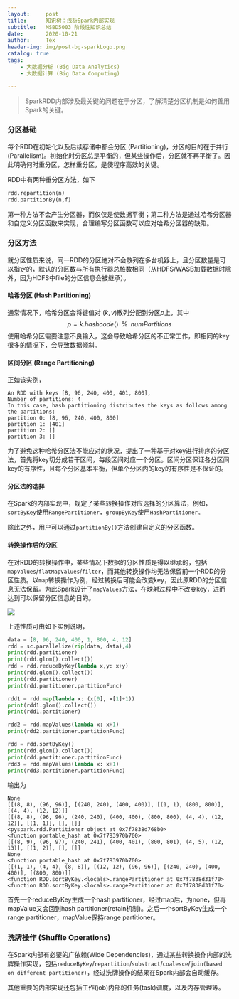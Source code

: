 ```yaml
---
layout:     post
title:      知识树：浅析Spark内部实现
subtitle:   MSBD5003 阶段性知识总结
date:       2020-10-21
author:     Tex
header-img: img/post-bg-sparkLogo.png
catalog: true
tags:
    - 大数据分析 (Big Data Analytics)
    - 大数据计算 (Big Data Computing)

---
```


>SparkRDD内部涉及最关键的问题在于分区，了解清楚分区机制是如何善用Spark的关键。

### 分区基础

每个RDD在初始化以及后续存储中都会分区 (Partitioning)，分区的目的在于并行 (Parallelism)。初始化时分区总是平衡的，但某些操作后，分区就不再平衡了。因此明确何时重分区，怎样重分区，是使程序高效的关键。

RDD中有两种重分区方法，如下

```python
rdd.repartition(n)
rdd.partitionBy(n,f)
```

第一种方法不会产生分区器，而仅仅是使数据平衡；第二种方法是通过哈希分区器和自定义分区函数来实现，合理编写分区函数可以应对哈希分区器的缺陷。

### 分区方法

就分区性质来说，同一RDD的分区绝对不会散列在多台机器上，且分区数量是可以指定的，默认的分区数与所有执行器总核数相同（从HDFS/WASB加载数据时除外，因为HDFS中file的分区信息会被继承）。

#### 哈希分区 (Hash Partitioning)

通常情况下，哈希分区会将键值对 $(k,v)$散列分配到分区$p$上，其中
$$
p = k.hashcode()\;\;\%\;\;numPartitions  
$$
使用哈希分区需要注意不良输入，这会导致哈希分区的不正常工作，即相同的key很多的情况下，会导致数据倾斜。

#### 区间分区 (Range Partitioning)

正如该实例，

```
An RDD with keys [8, 96, 240, 400, 401, 800], 
Number of partitions: 4
In this case, hash partitioning distributes the keys as follows among the partitions:
partition 0: [8, 96, 240, 400, 800]
partition 1: [401]
partition 2: []
partition 3: []
```

为了避免这种哈希分区法不能应对的状况，提出了一种基于对key进行排序的分区法，首先将key切分成若干区间，每段区间对应一个分区。区间分区保证各分区间key的有序性，且每个分区基本平衡，但单个分区内的key的有序性是不保证的。

#### 分区法的选择

在Spark的内部实现中，规定了某些转换操作对应选择的分区算法，例如，`sortByKey`使用`RangePartitioner`，`groupByKey`使用`HashPartitioner`。

除此之外，用户可以通过`partitionBy()`方法创建自定义的分区函数。

#### 转换操作后的分区

在对RDD的转换操作中，某些情况下数据的分区性质是得以继承的，包括`mapValues`/`flatMapValues`/`filter`，而其他转换操作均无法保留前一个RDD的分区性质。以`map`转换操作为例，经过转换后可能会改变key，因此原RDD的分区信息无法保留。为此Spark设计了`mapValues`方法，在映射过程中不改变key，进而达到可以保留分区信息的目的。

![](/home/tian/Github/edwardtex.github.io/img/post-sql-2.png)

上述性质可由如下实例说明，

```python
data = [8, 96, 240, 400, 1, 800, 4, 12]
rdd = sc.parallelize(zip(data, data),4)
print(rdd.partitioner)
print(rdd.glom().collect())
rdd = rdd.reduceByKey(lambda x,y: x+y)
print(rdd.glom().collect())
print(rdd.partitioner)
print(rdd.partitioner.partitionFunc)

rdd1 = rdd.map(lambda x: (x[0], x[1]+1))
print(rdd1.glom().collect())
print(rdd1.partitioner)

rdd2 = rdd.mapValues(lambda x: x+1)
print(rdd2.partitioner.partitionFunc)

rdd = rdd.sortByKey()
print(rdd.glom().collect())
print(rdd.partitioner.partitionFunc)
rdd3 = rdd.mapValues(lambda x: x+1)
print(rdd3.partitioner.partitionFunc)
```

输出为

```
None
[[(8, 8), (96, 96)], [(240, 240), (400, 400)], [(1, 1), (800, 800)], [(4, 4), (12, 12)]]
[[(8, 8), (96, 96), (240, 240), (400, 400), (800, 800), (4, 4), (12, 12)], [(1, 1)], [], []]
<pyspark.rdd.Partitioner object at 0x7f7838d768b0>
<function portable_hash at 0x7f783970b700>
[[(8, 9), (96, 97), (240, 241), (400, 401), (800, 801), (4, 5), (12, 13)], [(1, 2)], [], []]
None
<function portable_hash at 0x7f783970b700>
[[(1, 1), (4, 4), (8, 8)], [(12, 12), (96, 96)], [(240, 240), (400, 400)], [(800, 800)]]
<function RDD.sortByKey.<locals>.rangePartitioner at 0x7f7838d31f70>
<function RDD.sortByKey.<locals>.rangePartitioner at 0x7f7838d31f70>
```

首先一个reduceByKey生成一个hash partitioner，经过map后，为none，但再mapValue又会回到hash partitioner(retain机制)。之后一个sortByKey生成一个range partitioner，mapValue保持range partitioner。

### 洗牌操作 (Shuffle Operations)

在Spark内部有必要的广依赖(Wide Dependencies)，通过某些转换操作内部的洗牌操作实现，包括`reduceByKey`/`repartition`/`substract`/`coalesce`/`join(based on different partitioner)`，经过洗牌操作的结果在Spark内部会自动缓存。

其他重要的内部实现还包括工作(job)内部的任务(task)调度，以及内存管理等。

